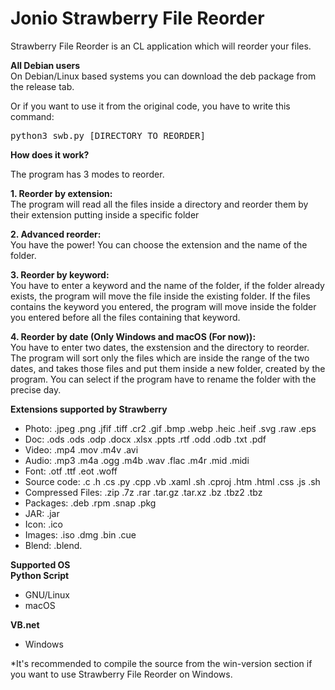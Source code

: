 # Jonio Strawberry File Reorder

Strawberry File Reorder is an CL application which will reorder your files.</br>

<b>All Debian users</b></br>
On Debian/Linux based systems you can download the deb package from the release tab.

Or if you want to use it from the original code, you have to write this command:

<pre>python3 swb.py [DIRECTORY TO REORDER]</pre>


<b>How does it work?</b>
<p>
The program has 3 modes to reorder. 

<b>1. Reorder by extension: </b></br>
The program will read all the files inside a directory and reorder them by their extension putting inside a specific folder

<b>2. Advanced reorder:</b></br>
You have the power! You can choose the extension and the name of the folder.

<b>3. Reorder by keyword:</b></br>
You have to enter a keyword and the name of the folder, if the folder already exists, the program will move the file inside the existing folder. If the files contains the keyword you entered, the program will move inside the folder you entered before all the files containing that keyword.</p>

<b>4. Reorder by date (Only Windows and macOS (For now)):</b></br>
You have to enter two dates, the exstension and the directory to reorder. The program will sort only the files which are inside the range of the two dates, and takes those files and put them inside a new folder, created by the program. You can select if the program have to rename the folder with the precise day.</p>

<b>Extensions supported by Strawberry</b>

<ul>
  <li>Photo: .jpeg .png .jfif .tiff .cr2 .gif .bmp .webp .heic .heif .svg .raw .eps</li>
    <li>Doc: .ods .ods .odp .docx .xlsx .ppts .rtf .odd .odb .txt .pdf</li>
    <li>Video: .mp4 .mov .m4v .avi </li>
    <li>Audio: .mp3 .m4a .ogg .m4b .wav .flac .m4r .mid .midi</li>
  <li>Font: .otf .ttf .eot .woff</li>
  <li>Source code: .c .h .cs .py .cpp .vb .xaml .sh .cproj .htm .html .css .js .sh</li>
  <li>Compressed Files: .zip .7z .rar .tar.gz .tar.xz .bz .tbz2 .tbz</li>
  <li>Packages: .deb .rpm .snap .pkg</li>
  <li>JAR: .jar</li>
  <li>Icon: .ico</li>
  <li>Images: .iso .dmg .bin .cue</li>
  <li>Blend: .blend. </li>
</ul>

<b>Supported OS</b> </br>
<b>Python Script</b>
<ul>
  <li>GNU/Linux</li>
  <li>macOS</li>
</ul>  
<b>VB.net</b>
<ul>
  <li>Windows</li>
</ul> 

*It's recommended to compile the source from the win-version section if you want to use Strawberry File Reorder on Windows.
